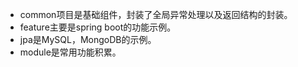 - common项目是基础组件，封装了全局异常处理以及返回结构的封装。
- feature主要是spring boot的功能示例。
- jpa是MySQL，MongoDB的示例。
- module是常用功能积累。
